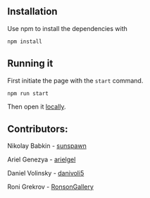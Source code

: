 ## Installation

Use npm to install the dependencies with 

```bash
npm install
```

## Running it

First initiate the page with the `start` command.

```bash
npm run start
```

Then open it [locally](http://localhost:3000).

## Contributors:

Nikolay Babkin - [sunspawn](https://github.com/Sunspawn/)

Ariel Genezya - [arielgel](https://github.com/arielge1)

Daniel Volinsky - [danivoli5](https://github.com/danivoli5)

Roni Grekrov - [RonsonGallery](https://github.com/RonsonGallery)
